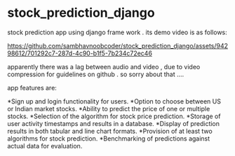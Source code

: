 # stock_prediction_django

stock prediction app using django frame work . its demo video is as follows:



https://github.com/sambhavnoobcoder/stock_prediction_django/assets/94298612/701292c7-287d-4c90-b1f5-7b234c72ec46


apparently there was a lag between audio and video , due to video compression for guidelines on github . so sorry about that ....

app features are:

*Sign up and login functionality for users.
*Option to choose between US or Indian market stocks.
*Ability to predict the price of one or multiple stocks.
*Selection of the algorithm for stock price prediction.
*Storage of user activity timestamps and results in a database.
*Display of prediction results in both tabular and line chart formats.
*Provision of at least two algorithms for stock prediction.
*Benchmarking of predictions against actual data for evaluation.


